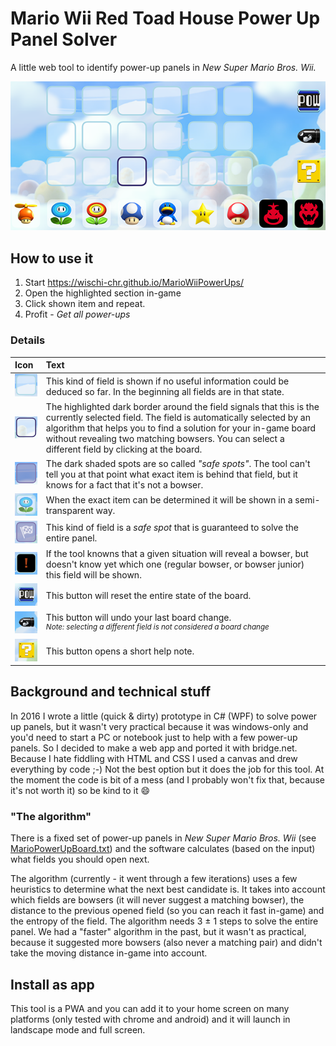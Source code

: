 # Mario Wii Red Toad House Power Up Panel Solver
A little web tool to identify power-up panels in *New Super Mario Bros. Wii.*

![UI Screenshot](./res/MarioWiiUI.png)

## How to use it

1. Start https://wischi-chr.github.io/MarioWiiPowerUps/
2. Open the highlighted section in-game
3. Click shown item and repeat.
4. Profit - *Get all power-ups*

### Details

| Icon                                               | Text                                                                                                                                                                                                                                                                                                            |
| :------------------------------------------------- | :-------------------------------------------------------------------------------------------------------------------------------------------------------------------------------------------------------------------------------------------------------------------------------------------------------------- |
| ![regular field](./res/explain_regular.png)        | This kind of field is shown if no useful information could be deduced so far. In the beginning all fields are in that state.                                                                                                                                                                                    |
| ![highlighted field](./res/explain_highlight.png)  | The highlighted dark border around the field signals that this is the currently selected field. The field is automatically selected by an algorithm that helps you to find a solution for your in-game board without revealing two matching bowsers. You can select a different field by clicking at the board. |
| ![safe spot](./res/explain_safe_spot.png)          | The dark shaded spots are so called *"safe spots"*. The tool can't tell you at that point what exact item is behind that field, but it knows for a fact that it's not a bowser.                                                                                                                                 |
| ![translucent icon](./res/explain_translucent.png) | When the exact item can be determined it will be shown in a semi-transparent way.                                                                                                                                                                                                                               |
| ![finish flag field](./res/explain_finish.png)     | This kind of field is a *safe spot* that is guaranteed to solve the entire panel.                                                                                                                                                                                                                               |
| ![unknown bowser field](./res/explain_danger.png)  | If the tool knowns that a given situation will reveal a bowser, but doesn't know yet which one (regular bowser, or bowser junior) this field will be shown.                                                                                                                                                     |
| ![POW button](./res/explain_pow.png)               | This button will reset the entire state of the board.                                                                                                                                                                                                                                                           |
| ![bullet button](./res/explain_bullet.png)         | This button will undo your last board change.<br><sup>*Note: selecting a different field is not considered a board change*</sup>                                                                                                                                                                                |
| ![help button](./res/explain_help.png)             | This button opens a short help note.                                                                                                                                                                                                                                                                            |

## Background and technical stuff
In 2016 I wrote a little (quick & dirty) prototype in C# (WPF) to solve power up panels, but it wasn't very practical because it was windows-only and you'd need to start a PC or notebook just to help with a few power-up panels. So I decided to make a web app and ported it with bridge.net. Because I hate fiddling with HTML and CSS I used a canvas and drew everything by code ;-) Not the best option but it does the job for this tool.
At the moment the code is bit of a mess (and I probably won't fix that, because it's not worth it) so be kind to it :smile:

### "The algorithm"
There is a fixed set of power-up panels in *New Super Mario Bros. Wii* (see [MarioPowerUpBoard.txt](https://github.com/wischi-chr/MarioWiiPowerUps/blob/master/res/MarioPowerUpBoard.txt)) and the software calculates (based on the input) what fields you should open next.

The algorithm (currently - it went through a few iterations) uses a few heuristics to determine what the next best candidate is. It takes into account which fields are bowsers (it will never suggest a matching bowser), the distance to the previous opened field (so you can reach it fast in-game) and the entropy of the field. The algorithm needs 3 ± 1 steps to solve the entire panel. We had a "faster" algorithm in the past, but it wasn't as practical, because it suggested more bowsers (also never a matching pair) and didn't take the moving distance in-game into account.

## Install as app
This tool is a PWA and you can add it to your home screen on many platforms (only tested with chrome and android) and it will launch in landscape mode and full screen.
